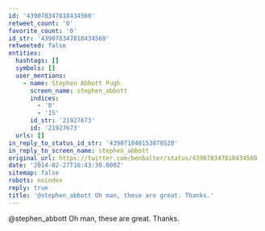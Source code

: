 ```yaml
---
id: '439078347818434560'
retweet_count: '0'
favorite_count: '0'
id_str: '439078347818434560'
retweeted: false
entities:
  hashtags: []
  symbols: []
  user_mentions:
    - name: Stephen Abbott Pugh
      screen_name: stephen_abbott
      indices:
        - '0'
        - '15'
      id_str: '21927673'
      id: '21927673'
  urls: []
in_reply_to_status_id_str: '439071040153878528'
in_reply_to_screen_name: stephen_abbott
original_url: https://twitter.com/benbalter/status/439078347818434560
date: '2014-02-27T16:43:30.000Z'
sitemap: false
robots: noindex
reply: true
title: '@stephen_abbott Oh man, these are great. Thanks.'
---
```


@stephen_abbott Oh man, these are great. Thanks.